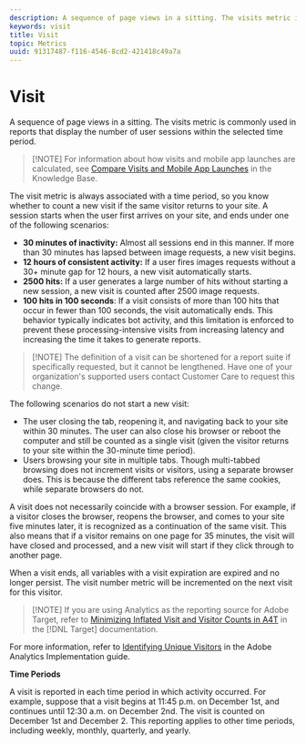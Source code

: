 ```yaml
---
description: A sequence of page views in a sitting. The visits metric is commonly used in reports that display the number of user sessions within the selected time period.
keywords: visit
title: Visit
topic: Metrics
uuid: 91317487-f116-4546-8cd2-421418c49a7a
---
```


# Visit

A sequence of page views in a sitting. The visits metric is commonly used in reports that display the number of user sessions within the selected time period.

>[!NOTE] For information about how visits and mobile app launches are calculated, see [Compare Visits and Mobile App Launches](https://helpx.adobe.com/analytics/kb/compare-visits-and-mobile-app-launches.html) in the Knowledge Base.

The visit metric is always associated with a time period, so you know whether to count a new visit if the same visitor returns to your site. A session starts when the user first arrives on your site, and ends under one of the following scenarios:

* **30 minutes of inactivity:** Almost all sessions end in this manner. If more than 30 minutes has lapsed between image requests, a new visit begins.
* **12 hours of consistent activity:** If a user fires images requests without a 30+ minute gap for 12 hours, a new visit automatically starts.
* **2500 hits:** If a user generates a large number of hits without starting a new session, a new visit is counted after 2500 image requests.
* **100 hits in 100 seconds**: If a visit consists of more than 100 hits that occur in fewer than 100 seconds, the visit automatically ends. This behavior typically indicates bot activity, and this limitation is enforced to prevent these processing-intensive visits from increasing latency and increasing the time it takes to generate reports.

>[!NOTE] The definition of a visit can be shortened for a report suite if specifically requested, but it cannot be lengthened. Have one of your organization's supported users contact Customer Care to request this change.

The following scenarios do not start a new visit:

* The user closing the tab, reopening it, and navigating back to your site within 30 minutes. The user can also close his browser or reboot the computer and still be counted as a single visit (given the visitor returns to your site within the 30-minute time period).
* Users browsing your site in multiple tabs. Though multi-tabbed browsing does not increment visits or visitors, using a separate browser does. This is because the different tabs reference the same cookies, while separate browsers do not.

A visit does not necessarily coincide with a browser session. For example, if a visitor closes the browser, reopens the browser, and comes to your site five minutes later, it is recognized as a continuation of the same visit. This also means that if a visitor remains on one page for 35 minutes, the visit will have closed and processed, and a new visit will start if they click through to another page.

When a visit ends, all variables with a visit expiration are expired and no longer persist. The visit number metric will be incremented on the next visit for this visitor.

>[!NOTE] If you are using Analytics as the reporting source for Adobe Target, refer to [Minimizing Inflated Visit and Visitor Counts in A4T](https://docs.adobe.com/content/help/en/target/using/integrate/a4t/troubleshoot-a4t/minimizing-inflated-visit-and-visitor-counts-a4t.html) in the [!DNL Target] documentation.

For more information, refer to [Identifying Unique Visitors](https://docs.adobe.com/content/help/en/analytics/technotes/visitor-identification.html) in the Adobe Analytics Implementation guide.

**Time Periods**

A visit is reported in each time period in which activity occurred. For example, suppose that a visit begins at 11:45 p.m. on December 1st, and continues until 12:30 a.m. on December 2nd. The visit is counted on December 1st and December 2. This reporting applies to other time periods, including weekly, monthly, quarterly, and yearly.
